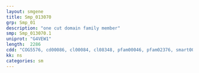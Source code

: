 ```yaml
---
layout: smgene
title: Smp_013070
grp: Smp_01
description: "one cut domain family member"
smp: Smp_013070.1
uniprot: "G4VEW1"
length:  2286
cdd: "COG5576, cd00086, cl00084, cl08348, pfam00046, pfam02376, smart00389"
kk: ns
categories: sm
---
```

